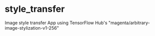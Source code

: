 # style_transfer
Image style transfer App using TensorFlow Hub's "magenta/arbitrary-image-stylization-v1-256"

